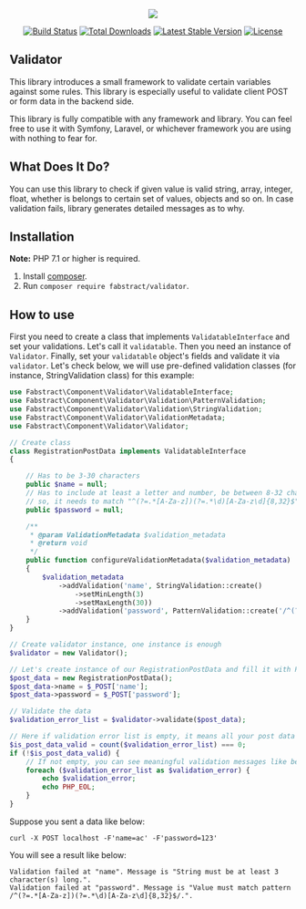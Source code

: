 <p align="center"><img src="https://avatars3.githubusercontent.com/u/36798053?s=200&v=4"></p>

<p align="center">
    <a href="https://travis-ci.org/Fabstract/Validator"><img src="https://api.travis-ci.org/Fabstract/Validator.svg" alt="Build Status"></a>
    <a href="https://packagist.org/packages/fabstract/validator"><img src="https://poser.pugx.org/fabstract/validator/d/total.svg" alt="Total Downloads"></a>
    <a href="https://packagist.org/packages/fabstract/validator"><img src="https://poser.pugx.org/fabstract/validator/v/stable.svg" alt="Latest Stable Version"></a>
    <a href="https://packagist.org/packages/fabstract/validator"><img src="https://poser.pugx.org/fabstract/validator/license.svg" alt="License"></a>
</p>

## Validator

This library introduces a small framework to validate certain variables against some rules. This library is especially useful
to validate client POST or form data in the backend side. 

This library is fully compatible with any framework and library. 
You can feel free to use it with Symfony, Laravel, or whichever framework you are using with nothing to fear for. 

## What Does It Do?

You can use this library to check if given value is valid string, array, integer, float, whether is belongs to certain set of values, objects and so on.
In case validation fails, library generates detailed messages as to why.

## Installation

**Note:** PHP 7.1 or higher is required.

1. Install [composer](https://getcomposer.org/download/).
2. Run `composer require fabstract/validator`.

## How to use

First you need to create a class that implements `ValidatableInterface` and set your validations. Let's call it `validatable`. 
Then you need an instance of `Validator`. 
Finally, set your `validatable` object's fields and validate it via `validator`.
Let's check below, we will use pre-defined validation classes (for instance, StringValidation class) for this example: 

```php
use Fabstract\Component\Validator\ValidatableInterface;
use Fabstract\Component\Validator\Validation\PatternValidation;
use Fabstract\Component\Validator\Validation\StringValidation;
use Fabstract\Component\Validator\ValidationMetadata;
use Fabstract\Component\Validator\Validator;

// Create class
class RegistrationPostData implements ValidatableInterface
{

    // Has to be 3-30 characters
    public $name = null;
    // Has to include at least a letter and number, be between 8-32 characters
    // so, it needs to match "^(?=.*[A-Za-z])(?=.*\d)[A-Za-z\d]{8,32}$"
    public $password = null;

    /**
     * @param ValidationMetadata $validation_metadata
     * @return void
     */
    public function configureValidationMetadata($validation_metadata)
    {
        $validation_metadata
            ->addValidation('name', StringValidation::create()
                ->setMinLength(3)
                ->setMaxLength(30))
            ->addValidation('password', PatternValidation::create('/^(?=.*[A-Za-z])(?=.*\d)[A-Za-z\d]{8,32}$/'));
    }
}

// Create validator instance, one instance is enough
$validator = new Validator();

// Let's create instance of our RegistrationPostData and fill it with POST data
$post_data = new RegistrationPostData();
$post_data->name = $_POST['name'];
$post_data->password = $_POST['password'];

// Validate the data
$validation_error_list = $validator->validate($post_data);

// Here if validation error list is empty, it means all your post data is valid.
$is_post_data_valid = count($validation_error_list) === 0;
if (!$is_post_data_valid) {
    // If not empty, you can see meaningful validation messages like below
    foreach ($validation_error_list as $validation_error) {
        echo $validation_error;
        echo PHP_EOL;
    }
}
```

Suppose you sent a data like below:
```
curl -X POST localhost -F'name=ac' -F'password=123'
```

You will see a result like below:

```
Validation failed at "name". Message is "String must be at least 3 character(s) long.".
Validation failed at "password". Message is "Value must match pattern /^(?=.*[A-Za-z])(?=.*\d)[A-Za-z\d]{8,32}$/.".
```
